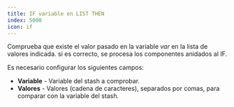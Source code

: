 ```yaml
---
title: IF variable en LIST THEN
index: 5000
icon: if
---
```


Comprueba que existe el valor pasado en la variable *var* en la lista de valores indicada. si es correcto, se procesa los componentes anidados al IF.

Es necesario configurar los siguientes campos:

- **Variable** - Variable del stash a comprobar.
- **Valores** - Valores (cadena de caracteres), separados por comas, para comparar con la variable del stash.